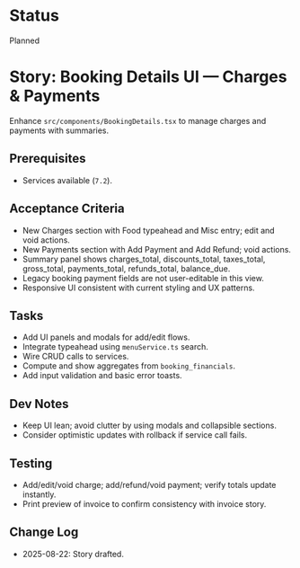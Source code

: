 # Status
Planned

# Story: Booking Details UI — Charges & Payments
Enhance `src/components/BookingDetails.tsx` to manage charges and payments with summaries.

## Prerequisites
- Services available (`7.2`).

## Acceptance Criteria
- New Charges section with Food typeahead and Misc entry; edit and void actions.
- New Payments section with Add Payment and Add Refund; void actions.
- Summary panel shows charges_total, discounts_total, taxes_total, gross_total, payments_total, refunds_total, balance_due.
- Legacy booking payment fields are not user-editable in this view.
- Responsive UI consistent with current styling and UX patterns.

## Tasks
- Add UI panels and modals for add/edit flows.
- Integrate typeahead using `menuService.ts` search.
- Wire CRUD calls to services.
- Compute and show aggregates from `booking_financials`.
- Add input validation and basic error toasts.

## Dev Notes
- Keep UI lean; avoid clutter by using modals and collapsible sections.
- Consider optimistic updates with rollback if service call fails.

## Testing
- Add/edit/void charge; add/refund/void payment; verify totals update instantly.
- Print preview of invoice to confirm consistency with invoice story.

## Change Log
- 2025-08-22: Story drafted.
